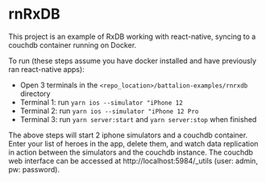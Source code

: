 # rnRxDB

This project is an example of RxDB working with react-native, syncing to a couchdb container running on Docker.

To run (these steps assume you have docker installed and have previously ran react-native apps):
- Open 3 terminals in the `<repo_location>/battalion-examples/rnrxdb` directory
- Terminal 1: run `yarn ios --simulator "iPhone 12`
- Terminal 2: run `yarn ios --simulator "iPhone 12 Pro`
- Terminal 3: run `yarn server:start` and `yarn server:stop` when finished

The above steps will start 2 iphone simulators and a couchdb container. Enter your list of heroes in the app, delete them, and watch data replication in action between the simulators and the couchdb instance. The couchdb web interface can be accessed at http://localhost:5984/_utils (user: admin, pw: password). 
